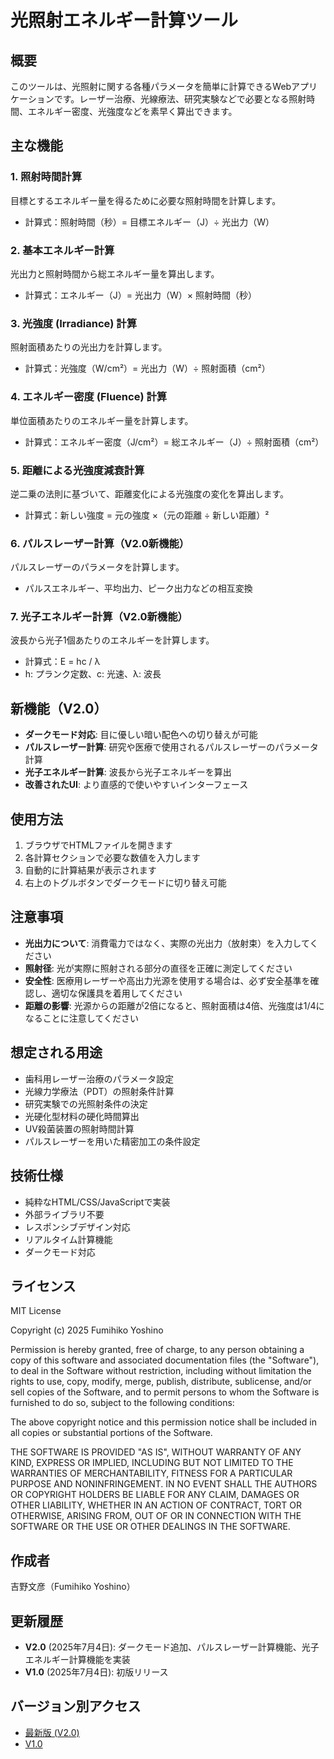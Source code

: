 # 光照射エネルギー計算ツール

## 概要

このツールは、光照射に関する各種パラメータを簡単に計算できるWebアプリケーションです。レーザー治療、光線療法、研究実験などで必要となる照射時間、エネルギー密度、光強度などを素早く算出できます。

## 主な機能

### 1. 照射時間計算
目標とするエネルギー量を得るために必要な照射時間を計算します。
- 計算式：照射時間（秒）= 目標エネルギー（J）÷ 光出力（W）

### 2. 基本エネルギー計算
光出力と照射時間から総エネルギー量を算出します。
- 計算式：エネルギー（J）= 光出力（W）× 照射時間（秒）

### 3. 光強度 (Irradiance) 計算
照射面積あたりの光出力を計算します。
- 計算式：光強度（W/cm²）= 光出力（W）÷ 照射面積（cm²）

### 4. エネルギー密度 (Fluence) 計算
単位面積あたりのエネルギー量を計算します。
- 計算式：エネルギー密度（J/cm²）= 総エネルギー（J）÷ 照射面積（cm²）

### 5. 距離による光強度減衰計算
逆二乗の法則に基づいて、距離変化による光強度の変化を算出します。
- 計算式：新しい強度 = 元の強度 ×（元の距離 ÷ 新しい距離）²

### 6. パルスレーザー計算（V2.0新機能）
パルスレーザーのパラメータを計算します。
- パルスエネルギー、平均出力、ピーク出力などの相互変換

### 7. 光子エネルギー計算（V2.0新機能）
波長から光子1個あたりのエネルギーを計算します。
- 計算式：E = hc / λ
- h: プランク定数、c: 光速、λ: 波長

## 新機能（V2.0）

- **ダークモード対応**: 目に優しい暗い配色への切り替えが可能
- **パルスレーザー計算**: 研究や医療で使用されるパルスレーザーのパラメータ計算
- **光子エネルギー計算**: 波長から光子エネルギーを算出
- **改善されたUI**: より直感的で使いやすいインターフェース

## 使用方法

1. ブラウザでHTMLファイルを開きます
2. 各計算セクションで必要な数値を入力します
3. 自動的に計算結果が表示されます
4. 右上のトグルボタンでダークモードに切り替え可能

## 注意事項

- **光出力について**: 消費電力ではなく、実際の光出力（放射束）を入力してください
- **照射径**: 光が実際に照射される部分の直径を正確に測定してください
- **安全性**: 医療用レーザーや高出力光源を使用する場合は、必ず安全基準を確認し、適切な保護具を着用してください
- **距離の影響**: 光源からの距離が2倍になると、照射面積は4倍、光強度は1/4になることに注意してください

## 想定される用途

- 歯科用レーザー治療のパラメータ設定
- 光線力学療法（PDT）の照射条件計算
- 研究実験での光照射条件の決定
- 光硬化型材料の硬化時間算出
- UV殺菌装置の照射時間計算
- パルスレーザーを用いた精密加工の条件設定

## 技術仕様

- 純粋なHTML/CSS/JavaScriptで実装
- 外部ライブラリ不要
- レスポンシブデザイン対応
- リアルタイム計算機能
- ダークモード対応

## ライセンス

MIT License

Copyright (c) 2025 Fumihiko Yoshino

Permission is hereby granted, free of charge, to any person obtaining a copy of this software and associated documentation files (the "Software"), to deal in the Software without restriction, including without limitation the rights to use, copy, modify, merge, publish, distribute, sublicense, and/or sell copies of the Software, and to permit persons to whom the Software is furnished to do so, subject to the following conditions:

The above copyright notice and this permission notice shall be included in all copies or substantial portions of the Software.

THE SOFTWARE IS PROVIDED "AS IS", WITHOUT WARRANTY OF ANY KIND, EXPRESS OR IMPLIED, INCLUDING BUT NOT LIMITED TO THE WARRANTIES OF MERCHANTABILITY, FITNESS FOR A PARTICULAR PURPOSE AND NONINFRINGEMENT. IN NO EVENT SHALL THE AUTHORS OR COPYRIGHT HOLDERS BE LIABLE FOR ANY CLAIM, DAMAGES OR OTHER LIABILITY, WHETHER IN AN ACTION OF CONTRACT, TORT OR OTHERWISE, ARISING FROM, OUT OF OR IN CONNECTION WITH THE SOFTWARE OR THE USE OR OTHER DEALINGS IN THE SOFTWARE.

## 作成者

吉野文彦（Fumihiko Yoshino）

## 更新履歴

- **V2.0** (2025年7月4日): ダークモード追加、パルスレーザー計算機能、光子エネルギー計算機能を実装
- **V1.0** (2025年7月4日): 初版リリース

## バージョン別アクセス

- [最新版 (V2.0)](https://vermilionheart.github.io/light-energy-calculator/light_calculator_V2.0.html)
- [V1.0](https://vermilionheart.github.io/light-energy-calculator/light_calculator_V1.0.html)
